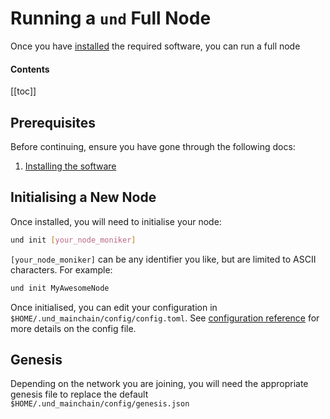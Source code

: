 # Running a `und` Full Node

Once you have [installed](../software/installation.md) the required software, you can run a full node

#### Contents

[[toc]]

## Prerequisites

Before continuing, ensure you have gone through the following docs:

1. [Installing the software](installation.md)

## Initialising a New Node

Once installed, you will need to initialise your node:

```bash
und init [your_node_moniker]
```

`[your_node_moniker]` can be any identifier you like, but are limited to ASCII characters. For example:

```bash
und init MyAwesomeNode
```

Once initialised, you can edit your configuration in `$HOME/.und_mainchain/config/config.toml`. See 
[configuration reference](../software/und-mainchain-config-ref.md) for more details on the config file.

## Genesis

Depending on the network you are joining, you will need the appropriate genesis file to replace the 
default `$HOME/.und_mainchain/config/genesis.json`
